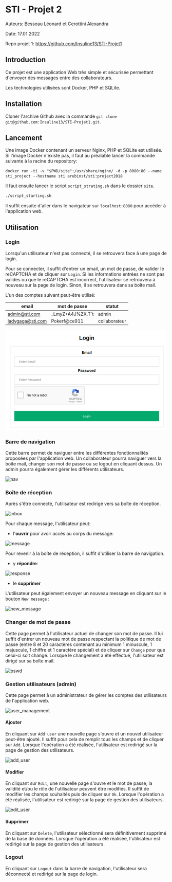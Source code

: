 # STI - Projet 2

Auteurs: Besseau Léonard et Cerottini Alexandra

Date: 17.01.2022

Repo projet 1: https://github.com/Insuline13/STI-Projet1



## Introduction

Ce projet est une application Web très simple et sécurisée permettant d'envoyer des messages entre des collaborateurs.

Les technologies utilisées sont Docker, PHP et SQLite.



## Installation

Cloner l'archive Github avec la commande `git clone git@github.com:Insuline13/STI-Projet1.git`. 



## Lancement

Une image Docker contenant un serveur Nginx, PHP et SQLite est utilisée. Si l'image Docker n'existe pas, il faut au préalable lancer la commande suivante à la racine du repository:

```shell
docker run -ti -v "$PWD/site":/usr/share/nginx/ -d -p 8080:80 --name sti_project --hostname sti arubinst/sti:project2018
```

Il faut ensuite lancer le script `script_strating.sh` dans le dossier `site`. 

```sh
./script_starting.sh
```

Il suffit ensuite d'aller dans le navigateur sur `localhost:8080` pour accéder à l'application web.



## Utilisation

### Login

Lorsqu'un utilisateur n'est pas connecté, il se retrouvera face à une page de login.

Pour se connecter, il suffit d'entrer un email, un mot de passe, de valider le reCAPTCHA et de cliquer sur `Login`. Si les informations entrées ne sont pas valides ou que le reCAPTCHA est incorrect, l'utilisateur se retrouvera à nouveau sur la page de login. Sinon, il se retrouvera dans sa boîte mail.

L'un des comptes suivant peut-être utilisé:

| email            | mot de passe     | statut        |
| ---------------- | ---------------- | ------------- |
| admin@sti.com    | _LmyZ+A4J%ZX,T`t | admin         |
| ladygaga@sti.com | Pokerf@ce911     | collaborateur |

![image-20220117232319052](figures/image-20220117232319052.png)

### Barre de navigation

Cette barre permet de naviguer entre les différentes fonctionnalités proposées par l'application web. Un collaborateur pourra naviguer vers la boîte mail, changer son mot de passe ou se logout en cliquant dessus. Un admin pourra également gérer les différents utilisateurs.

![nav](images/nav.png)

### Boîte de réception

Après s'être connecté, l'utilisateur est redirigé vers sa boîte de réception.

![inbox](images/inbox.png)

Pour chaque message, l'utilisateur peut: 

- l'**ouvrir** pour avoir accès au corps du message:

![message](images/message.png)

Pour revenir à la boîte de réception, il suffit d'utiliser la barre de navigation.

- y **répondre**:

![response](images/response.png)

- le **supprimer**

L'utilisateur peut également envoyer un nouveau message en cliquant sur le bouton `New message` :

![new_message](images/new_message.png)

### Changer de mot de passe

Cette page permet à l'utilisateur actuel de changer son mot de passe. Il lui suffit d'entrer un nouveau mot de passe respectant la politique de mot de passe (entre 8 et 20 caractères contenant au minimum 1 minuscule, 1 majuscule, 1 chiffre et 1 caractère spécial) et de cliquer sur `Change` pour que celui-ci soit changé. Lorsque le changement a été effectué, l'utilisateur est dirigé sur sa boîte mail.

![pswd](images/pswd.png)

### Gestion utilisateurs (admin)

Cette page permet à un administrateur de gérer les comptes des utilisateurs de l'application web.

![user_management](images/user_management.png)

#### Ajouter

En cliquant sur `Add user` une nouvelle page s'ouvre et un nouvel utilisateur peut-être ajouté. Il suffit pour cela de remplir tous les champs et de cliquer sur `Add`.  Lorsque l'opération a été réalisée, l'utilisateur est redirigé sur la page de gestion des utilisateurs.

![add_user](images/add_user.png)

#### Modifier

En cliquant sur `Edit`, une nouvelle page s'ouvre et le mot de passe, la validité et/ou le rôle de l'utilisateur peuvent être modifiés. Il suffit de modifier les champs souhaités puis de cliquer sur `Ok`. Lorsque l'opération a été réalisée, l'utilisateur est redirigé sur la page de gestion des utilisateurs.

![edit_user](images/edit_user.png)

#### Supprimer

En cliquant sur `Delete`, l'utilisateur sélectionné sera définitivement supprimé de la base de données. Lorsque l'opération a été réalisée, l'utilisateur est redirigé sur la page de gestion des utilisateurs.

### Logout

En cliquant sur `Logout` dans la barre de navigation, l'utilisateur sera déconnecté et redirigé sur la page de login.


